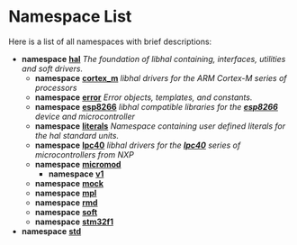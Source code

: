 
# Namespace List

Here is a list of all namespaces with brief descriptions:


* **namespace** [**hal**](namespacehal.md) _The foundation of libhal containing, interfaces, utilities and soft drivers._     
    * **namespace** [**cortex\_m**](namespacehal_1_1cortex__m.md) _libhal drivers for the ARM Cortex-M series of processors_     
    * **namespace** [**error**](namespacehal_1_1error.md) _Error objects, templates, and constants._     
    * **namespace** [**esp8266**](namespacehal_1_1esp8266.md) _libhal compatible libraries for the_ [_**esp8266**_](namespacehal_1_1esp8266.md) _device and microcontroller_    
    * **namespace** [**literals**](namespacehal_1_1literals.md) _Namespace containing user defined literals for the hal standard units._     
    * **namespace** [**lpc40**](namespacehal_1_1lpc40.md) _libhal drivers for the_ [_**lpc40**_](namespacehal_1_1lpc40.md) _series of microcontrollers from NXP_    
    * **namespace** [**micromod**](namespacehal_1_1micromod.md)     
        * **namespace** [**v1**](namespacehal_1_1micromod_1_1v1.md)     
    * **namespace** [**mock**](namespacehal_1_1mock.md)     
    * **namespace** [**mpl**](namespacehal_1_1mpl.md)     
    * **namespace** [**rmd**](namespacehal_1_1rmd.md)     
    * **namespace** [**soft**](namespacehal_1_1soft.md)     
    * **namespace** [**stm32f1**](namespacehal_1_1stm32f1.md)     
* **namespace** [**std**](namespacestd.md) 

